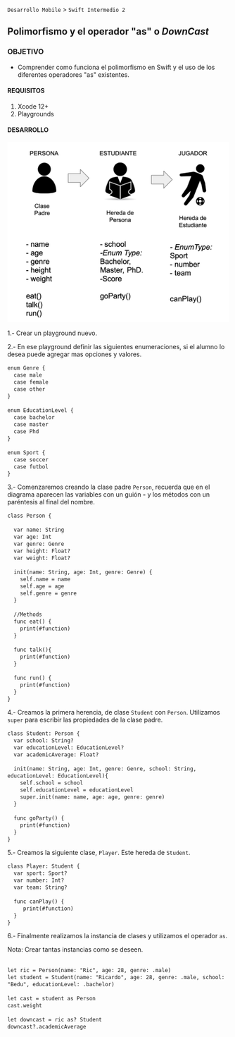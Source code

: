`Desarrollo Mobile` > `Swift Intermedio 2`

## Polimorfismo y el operador "as" o _DownCast_

### OBJETIVO

- Comprender como funciona el polimorfismo en Swift y el uso de los diferentes operadores "as" existentes.

#### REQUISITOS

1. Xcode 12+
2. Playgrounds

#### DESARROLLO

![](0.png)

1.- Crear un playground nuevo.

2.- En ese playground definir las siguientes enumeraciones, si el alumno lo desea puede agregar mas opciones y valores.

```
enum Genre {
  case male
  case female
  case other
}

enum EducationLevel {
  case bachelor
  case master
  case Phd
}

enum Sport {
  case soccer
  case futbol
}
```

3.- Comenzaremos creando la clase padre `Person`, recuerda que en el diagrama aparecen las variables con un guión **-** y los métodos con un paréntesis al final del nombre.

```
class Person {
  
  var name: String
  var age: Int
  var genre: Genre
  var height: Float?
  var weight: Float?
  
  init(name: String, age: Int, genre: Genre) {
    self.name = name
    self.age = age
    self.genre = genre
  }
  
  //Methods
  func eat() {
    print(#function)
  }
  
  func talk(){
    print(#function)
  }
  
  func run() {
    print(#function)
  }
}
```

4.- Creamos la primera herencia, de clase `Student` con `Person`.
Utilizamos `super` para escribir las propiedades de la clase padre.

```
class Student: Person {
  var school: String?
  var educationLevel: EducationLevel?
  var academicAverage: Float?
  
  init(name: String, age: Int, genre: Genre, school: String, educationLevel: EducationLevel){
    self.school = school
    self.educationLevel = educationLevel
    super.init(name: name, age: age, genre: genre)
  }
  
  func goParty() {
    print(#function)
  }
}
```

5.- Creamos la siguiente clase, `Player`. Este hereda de `Student`.

```
class Player: Student {
  var sport: Sport?
  var number: Int?
  var team: String?

  func canPlay() {
     print(#function)
  }
}
```

6.- Finalmente realizamos la instancia de clases y utilizamos el operador `as`.

Nota: Crear tantas instancias como se deseen.

```

let ric = Person(name: "Ric", age: 28, genre: .male)
let student = Student(name: "Ricardo", age: 28, genre: .male, school: "Bedu", educationLevel: .bachelor)

let cast = student as Person
cast.weight

let downcast = ric as? Student
downcast?.academicAverage
```